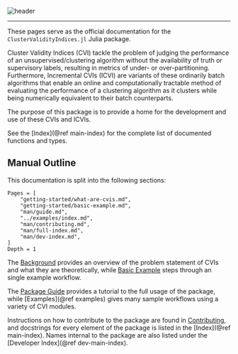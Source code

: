 ![header](assets/header.png)

---

These pages serve as the official documentation for the `ClusterValidityIndices.jl` Julia package.

Cluster Validity Indices (CVI) tackle the problem of judging the performance of an unsupervised/clustering algorithm without the availability of truth or supervisory labels, resulting in metrics of under- or over-partitioning.
Furthermore, Incremental CVIs (ICVI) are variants of these ordinarily batch algorithms that enable an online and computationally tractable method of evaluating the performance of a clustering algorithm as it clusters while being numerically equivalent to their batch counterparts.

The purpose of this package is to provide a home for the development and use of these CVIs and ICVIs.

See the [Index](@ref main-index) for the complete list of documented functions and types.

## Manual Outline

This documentation is split into the following sections:

```@contents
Pages = [
    "getting-started/what-are-cvis.md",
    "getting-started/basic-example.md",
    "man/guide.md",
    "../examples/index.md",
    "man/contributing.md",
    "man/full-index.md",
    "man/dev-index.md",
]
Depth = 1
```

The [Background](@ref) provides an overview of the problem statement of CVIs and what they are theoretically, while [Basic Example](@ref) steps through an single example workflow.

The [Package Guide](@ref) provides a tutorial to the full usage of the package, while [Examples](@ref examples) gives many sample workflows using a variety of CVI modules.

Instructions on how to contribute to the package are found in [Contributing](@ref), and docstrings for every element of the package is listed in the [Index](@ref main-index).
Names internal to the package are also listed under the [Developer Index](@ref dev-main-index).
